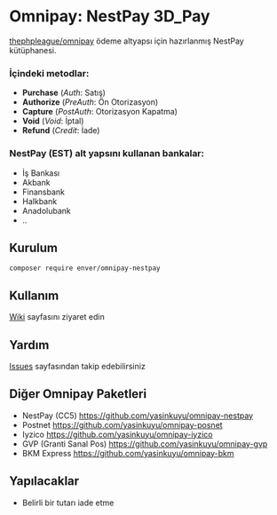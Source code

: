 # Omnipay: NestPay 3D_Pay
[thephpleague/omnipay](https://github.com/thephpleague/omnipay) ödeme altyapsı için hazırlanmış NestPay kütüphanesi.

### İçindeki metodlar:
 * **Purchase** (*Auth*: Satış)
 * **Authorize** (*PreAuth*: Ön Otorizasyon)
 * **Capture** (*PostAuth*: Otorizasyon Kapatma)
 * **Void** (*Void*: İptal)
 * **Refund** (*Credit*: İade)

### NestPay (EST) alt yapsını kullanan bankalar:
 * İş Bankası
 * Akbank
 * Finansbank
 * Halkbank
 * Anadolubank
 * ..
 
## Kurulum
    composer require enver/omnipay-nestpay
    
## Kullanım
[Wiki](https://github.com/mstfsnc/nestpay/wiki) sayfasını ziyaret edin

## Yardım
[Issues](https://github.com/mstfsnc/nestpay/issues) sayfasından takip edebilirsiniz

## Diğer Omnipay Paketleri
 * NestPay (CC5) https://github.com/yasinkuyu/omnipay-nestpay
 * Postnet https://github.com/yasinkuyu/omnipay-posnet
 * Iyzico https://github.com/yasinkuyu/omnipay-iyzico
 * GVP (Granti Sanal Pos) https://github.com/yasinkuyu/omnipay-gvp
 * BKM Express https://github.com/yasinkuyu/omnipay-bkm

## Yapılacaklar
 * Belirli bir tutarı iade etme
